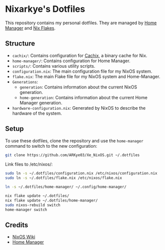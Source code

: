 # Nixarkye's Dotfiles

This repository contains my personal dotfiles. They are managed by [Home Manager](https://github.com/nix-community/home-manager) and [Nix Flakes](https://nixos.wiki/wiki/Flakes).

## Structure

- `cachix/`: Contains configuration for [Cachix](https://cachix.org/), a binary cache for Nix.
- `home-manager/`: Contains configuration for Home Manager.
- `scripts/`: Contains various utility scripts.
- `configuration.nix`: The main configuration file for my NixOS system.
- `flake.nix`: The main Flake file for my NixOS system and Home-Manager.
- `Generations`:
  - `generation`: Contains information about the current NixOS generation.
  - `home-generation`: Contains information about the current Home Manager generation.
- `hardware-configuration.nix`: Generated by NixOS to describe the hardware of the system.

## Setup

To use these dotfiles, clone the repository and use the `home-manager` command to switch to the new configuration:

```sh
git clone https://github.com/ARKye03/Xe_NixOS.git ~/.dotfiles
```

Link files to /etc/nixos/:

```sh
sudo ln -s ~/.dotfiles/configuration.nix /etc/nixos/configuration.nix
sudo ln -s ~/.dotfiles/flake.nix /etc/nixos/flake.nix
```

```sh
ln -s ~/.dotfiles/home-manager/ ~/.config/home-manager/
```

```sh
nix flake update ~/.dotfiles/
nix flake update ~/.dotfiles/home-manager/
sudo nixos-rebuild switch
home-manager switch
```

## Credits

- [NixOS Wiki](https://nixos.wiki/wiki/Flakes)
- [Home Manager](https://github.com/nix-community/home-manager)
